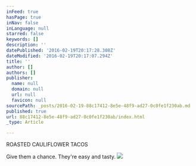 ```yaml
---
inFeed: true
hasPage: true
inNav: false
inLanguage: null
starred: false
keywords: []
description: ''
datePublished: '2016-02-19T20:17:28.308Z'
dateModified: '2016-02-19T20:17:07.294Z'
title: ''
author: []
authors: []
publisher:
  name: null
  domain: null
  url: null
  favicon: null
sourcePath: _posts/2016-02-19-88c17412-8e5e-48f9-ad27-0c0fe1f230ab.md
published: true
url: 88c17412-8e5e-48f9-ad27-0c0fe1f230ab/index.html
_type: Article

---
```

ROASTED CAULIFLOWER TACOS

Give them a chance. They're easy and tasty.
![](https://the-grid-user-content.s3-us-west-2.amazonaws.com/33b27652-ca43-46a7-9655-b67a28c45ffd.jpg)